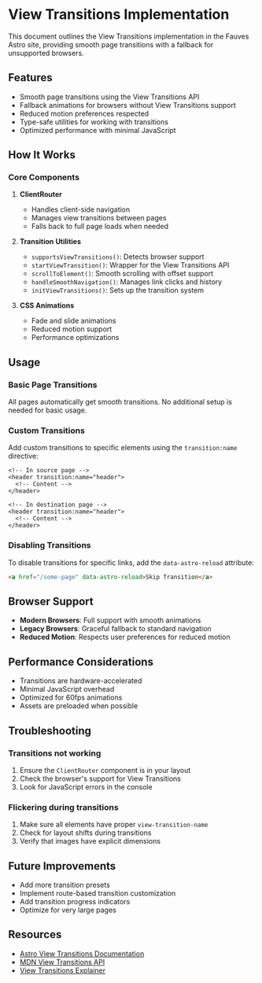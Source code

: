 # View Transitions Implementation

This document outlines the View Transitions implementation in the Fauves Astro site, providing smooth page transitions with a fallback for unsupported browsers.

## Features

- Smooth page transitions using the View Transitions API
- Fallback animations for browsers without View Transitions support
- Reduced motion preferences respected
- Type-safe utilities for working with transitions
- Optimized performance with minimal JavaScript

## How It Works

### Core Components

1. **ClientRouter**
   - Handles client-side navigation
   - Manages view transitions between pages
   - Falls back to full page loads when needed

2. **Transition Utilities**
   - `supportsViewTransitions()`: Detects browser support
   - `startViewTransition()`: Wrapper for the View Transitions API
   - `scrollToElement()`: Smooth scrolling with offset support
   - `handleSmoothNavigation()`: Manages link clicks and history
   - `initViewTransitions()`: Sets up the transition system

3. **CSS Animations**
   - Fade and slide animations
   - Reduced motion support
   - Performance optimizations

## Usage

### Basic Page Transitions

All pages automatically get smooth transitions. No additional setup is needed for basic usage.

### Custom Transitions

Add custom transitions to specific elements using the `transition:name` directive:

```astro
<!-- In source page -->
<header transition:name="header">
  <!-- Content -->
</header>

<!-- In destination page -->
<header transition:name="header">
  <!-- Content -->
</header>
```

### Disabling Transitions

To disable transitions for specific links, add the `data-astro-reload` attribute:

```html
<a href="/some-page" data-astro-reload>Skip Transition</a>
```

## Browser Support

- **Modern Browsers**: Full support with smooth animations
- **Legacy Browsers**: Graceful fallback to standard navigation
- **Reduced Motion**: Respects user preferences for reduced motion

## Performance Considerations

- Transitions are hardware-accelerated
- Minimal JavaScript overhead
- Optimized for 60fps animations
- Assets are preloaded when possible

## Troubleshooting

### Transitions not working
1. Ensure the `ClientRouter` component is in your layout
2. Check the browser's support for View Transitions
3. Look for JavaScript errors in the console

### Flickering during transitions
1. Make sure all elements have proper `view-transition-name`
2. Check for layout shifts during transitions
3. Verify that images have explicit dimensions

## Future Improvements

- Add more transition presets
- Implement route-based transition customization
- Add transition progress indicators
- Optimize for very large pages

## Resources

- [Astro View Transitions Documentation](https://docs.astro.build/en/guides/view-transitions/)
- [MDN View Transitions API](https://developer.mozilla.org/en-US/docs/Web/API/View_Transitions_API)
- [View Transitions Explainer](https://developer.chrome.com/docs/web-platform/view-transitions/)
